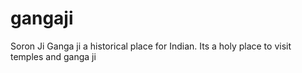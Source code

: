 # gangaji
Soron Ji Ganga ji a historical place for Indian. Its a holy place to visit temples and ganga ji
